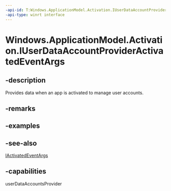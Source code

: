 ```yaml
---
-api-id: T:Windows.ApplicationModel.Activation.IUserDataAccountProviderActivatedEventArgs
-api-type: winrt interface
---
```


<!-- Interface syntax.
public interface IUserDataAccountProviderActivatedEventArgs : Windows.ApplicationModel.Activation.IActivatedEventArgs
-->

# Windows.ApplicationModel.Activation.IUserDataAccountProviderActivatedEventArgs

## -description
Provides data when an app is activated to manage user accounts.

## -remarks

## -examples

## -see-also
[IActivatedEventArgs](iactivatedeventargs.md)

## -capabilities
userDataAccountsProvider
